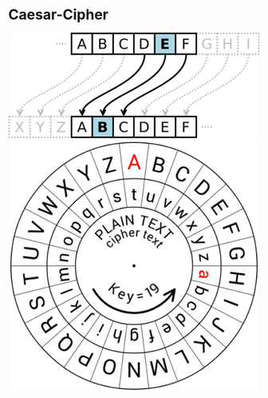 # Caesar-Cipher
![](CaesarCipher.png)                                                                        ![](CaesarCipher1.png)
